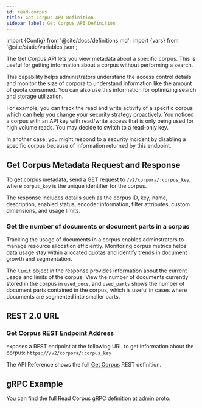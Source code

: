 ```yaml
---
id: read-corpus
title: Get Corpus API Definition
sidebar_label: Get Corpus API Definition
---
```


import {Config} from '@site/docs/definitions.md';
import {vars} from '@site/static/variables.json';

The Get Corpus API lets you view metadata about a specific corpus.
This is useful for getting information about a corpus without performing a
search.

This capability helps administrators understand the access control details and
monitor the size of corpora to understand information like the amount of quota
consumed. You can also use this information for optimizing
search and storage utilization.

For example, you can track the read and write activity of a specific corpus
which can help you change your security strategy proactively. You noticed a
corpus with an API key with read/write access that is only being used for high
volume reads. You may decide to switch to a read-only key.

In another case, you might respond to a security incident by disabling a
specific corpus because of information returned by this endpoint.

## Get Corpus Metadata Request and Response

To get corpus metadata, send a GET request to `/v2/corpora/:corpus_key`, where
`corpus_key` is the unique identifier for the corpus.

The response includes details such as the corpus ID, key, name, description,
enabled status, encoder information, filter attributes, custom dimensions,
and usage limits.

### Get the number of documents or document parts in a corpus

Tracking the usage of documents in a corpus enables adminstrators to manage 
resource allocation efficiently. Monitoring corpus metrics helps data usage 
stay within allocated quotas and identify trends in document growth and 
segmentation.

The `limit` object in the response provides information about the current 
usage and limits of the corpus. View the number of documents currently stored 
in the corpus in `used_docs`, and `used_parts` shows the number of document 
parts contained in the corpus, which is useful in cases where documents are 
segmented into smaller parts.

## REST 2.0 URL

### Get Corpus REST Endpoint Address

<Config v="names.product"/> exposes a REST endpoint at the following URL
to get information about the corpus:
<code>https://<Config v="domains.rest.admin"/>/v2/corpora/:corpus_key</code>

The API Reference shows the full [Get Corpus](/docs/rest-api/get-corpus) REST definition.

## gRPC Example

You can find the full Read Corpus gRPC definition at [admin.proto](https://github.com/vectara/protos/blob/main/admin.proto).
